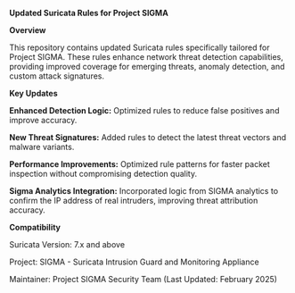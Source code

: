 **Updated Suricata Rules for Project SIGMA**

**Overview**

This repository contains updated Suricata rules specifically tailored for Project SIGMA. These rules enhance network threat detection capabilities, providing improved coverage for emerging threats, anomaly detection, and custom attack signatures.

**Key Updates**

**Enhanced Detection Logic:** Optimized rules to reduce false positives and improve accuracy.

**New Threat Signatures:** Added rules to detect the latest threat vectors and malware variants.

**Performance Improvements:** Optimized rule patterns for faster packet inspection without compromising detection quality.

**Sigma Analytics Integration:** Incorporated logic from SIGMA analytics to confirm the IP address of real intruders, improving threat attribution accuracy.

**Compatibility**

Suricata Version: 7.x and above



Project: SIGMA - Suricata Intrusion Guard and Monitoring Appliance

Maintainer: Project SIGMA Security Team (Last Updated: February 2025)
